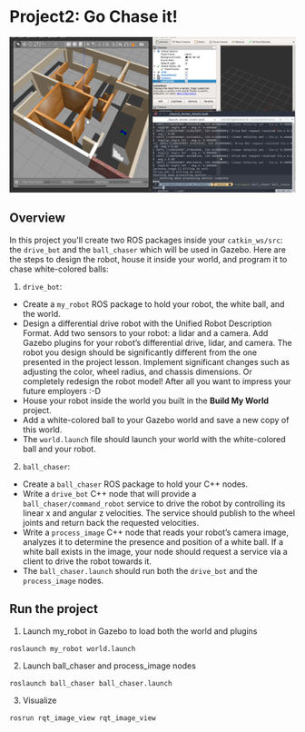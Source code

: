 # Project2: Go Chase it!

![Overview](/Project2/screenshot/ballchase1.gif) 
 
## Overview  
In this project you'll create two ROS packages inside your `catkin_ws/src`: the `drive_bot` and the `ball_chaser` which will be used in Gazebo. Here are the steps to design the robot, house it inside your world, and program it to chase white-colored balls:  
1. `drive_bot`:  
* Create a `my_robot` ROS package to hold your robot, the white ball, and the world.
* Design a differential drive robot with the Unified Robot Description Format. Add two sensors to your robot: a lidar and a camera. Add Gazebo plugins for your robot’s differential drive, lidar, and camera. The robot you design should be significantly different from the one presented in the project lesson. Implement significant changes such as adjusting the color, wheel radius, and chassis dimensions. Or completely redesign the robot model! After all you want to impress your future employers :-D
* House your robot inside the world you built in the **Build My World** project.
* Add a white-colored ball to your Gazebo world and save a new copy of this world.
* The `world.launch` file should launch your world with the white-colored ball and your robot.
2. `ball_chaser`:
* Create a `ball_chaser` ROS package to hold your C++ nodes.
* Write a `drive_bot` C++ node that will provide a `ball_chaser/command_robot` service to drive the robot by controlling its linear x and angular z velocities. The service should publish to the wheel joints and return back the requested velocities.
* Write a `process_image` C++ node that reads your robot’s camera image, analyzes it to determine the presence and position of a white ball. If a white ball exists in the image, your node should request a service via a client to drive the robot towards it.
* The `ball_chaser.launch` should run both the `drive_bot` and the `process_image` nodes.  

## Run the project
1. Launch my_robot in Gazebo to load both the world and plugins  
```
roslaunch my_robot world.launch
```  

2. Launch ball_chaser and process_image nodes  
```
roslaunch ball_chaser ball_chaser.launch
```  

3. Visualize  
```
rosrun rqt_image_view rqt_image_view  
```  
